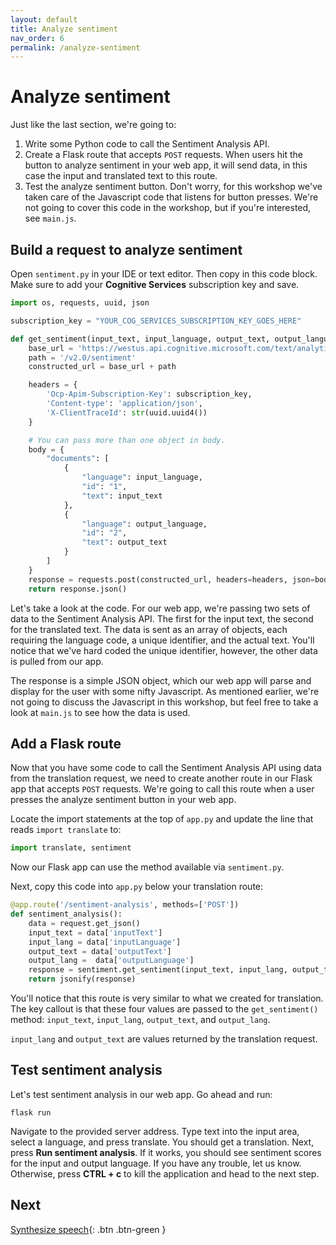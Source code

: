 ```yaml
---
layout: default
title: Analyze sentiment
nav_order: 6
permalink: /analyze-sentiment
---
```


# Analyze sentiment

Just like the last section, we're going to:

1. Write some Python code to call the Sentiment Analysis API.
2. Create a Flask route that accepts `POST` requests. When users hit the button to analyze sentiment in your web app, it will send data, in this case the input and translated text to this route.
3. Test the analyze sentiment button. Don't worry, for this workshop we've taken care of the Javascript code that listens for button presses. We're not going to cover this code in the workshop, but if you're interested, see `main.js`.

## Build a request to analyze sentiment

Open `sentiment.py` in your IDE or text editor. Then copy in this code block. Make sure to add your **Cognitive Services** subscription key and save.

```python
import os, requests, uuid, json

subscription_key = "YOUR_COG_SERVICES_SUBSCRIPTION_KEY_GOES_HERE"

def get_sentiment(input_text, input_language, output_text, output_language):
    base_url = 'https://westus.api.cognitive.microsoft.com/text/analytics'
    path = '/v2.0/sentiment'
    constructed_url = base_url + path

    headers = {
        'Ocp-Apim-Subscription-Key': subscription_key,
        'Content-type': 'application/json',
        'X-ClientTraceId': str(uuid.uuid4())
    }

    # You can pass more than one object in body.
    body = {
        "documents": [
            {
                "language": input_language,
                "id": "1",
                "text": input_text
            },
            {
                "language": output_language,
                "id": "2",
                "text": output_text
            }
        ]
    }
    response = requests.post(constructed_url, headers=headers, json=body)
    return response.json()
```

Let's take a look at the code. For our web app, we're passing two sets of data to the Sentiment Analysis API. The first for the input text, the second for the translated text. The data is sent as an array of objects, each requiring the language code, a unique identifier, and the actual text. You'll notice that we've hard coded the unique identifier, however, the other data is pulled from our app.

The response is a simple JSON object, which our web app will parse and display for the user with some nifty Javascript. As mentioned earlier, we're not going to discuss the Javascript in this workshop, but feel free to take a look at `main.js` to see how the data is used.

## Add a Flask route

Now that you have some code to call the Sentiment Analysis API using data from the translation request, we need to create another route in our Flask app that accepts `POST` requests. We're going to call this route when a user presses the analyze sentiment button in your web app.

Locate the import statements at the top of `app.py` and update the line that reads `import translate` to:

```python
import translate, sentiment
```

Now our Flask app can use the method available via `sentiment.py`.

Next, copy this code into `app.py` below your translation route:

```python
@app.route('/sentiment-analysis', methods=['POST'])
def sentiment_analysis():
    data = request.get_json()
    input_text = data['inputText']
    input_lang = data['inputLanguage']
    output_text = data['outputText']
    output_lang =  data['outputLanguage']
    response = sentiment.get_sentiment(input_text, input_lang, output_text, output_lang)
    return jsonify(response)
```

You'll notice that this route is very similar to what we created for translation. The key callout is that these four values are passed to the `get_sentiment()` method: `input_text`, `input_lang`, `output_text`, and `output_lang`.

`input_lang` and `output_text` are values returned by the translation request.

## Test sentiment analysis

Let's test sentiment analysis in our web app. Go ahead and run:

```
flask run
```

Navigate to the provided server address. Type text into the input area, select a language, and press translate. You should get a translation. Next, press **Run sentiment analysis**. If it works, you should see sentiment scores for the input and output language. If you have any trouble, let us know. Otherwise, press **CTRL + c** to kill the application and head to the next step.

## Next

[Synthesize speech](text-to-speech){: .btn .btn-green }
